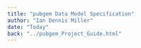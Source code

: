 ```yaml
---
title: "pubgem Data Model Specification"
author: "Ian Dennis Miller"
date: "Today"
back: "../pubgem_Project_Guide.html"
---
```

